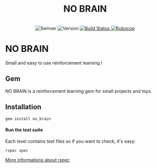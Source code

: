 <h1 align="center">NO BRAIN</h1>

<br/>

<div align="center">
  <img src="https://img.shields.io/badge/Semver-2.0.0-green.svg?longCache=true&style=flat" alt="Semver" />

  <img src="https://img.shields.io/badge/version-0.1.0-green.svg?longCache=true&style=flat" alt="Version" />

  <a href='https://semaphoreci.com/nicolaslechenic/no_brain'>
    <img src='https://semaphoreci.com/api/v1/nicolaslechenic/no_brain/branches/master/shields_badge.svg' alt='Build Status'>
  </a>

  <a href="https://github.com/bbatsov/ruby-style-guide">
    <img src="https://img.shields.io/badge/guideline-rubocop-blue.svg?longCache=true&style=flat" alt="Rubocop" />
  </a>
</div>


# NO BRAIN

Small and easy to use reinforcement learning !

## Gem

NO BRAIN is a reinforcement learning gem for small projects and toys.

## Installation

```shell
gem install no_brain
```

#### Run the test suite

Each level contains test files so if you want to check, it's easy:

```shell
rspec spec
```

[More informations about rspec](https://relishapp.com/rspec)